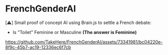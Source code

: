 # FrenchGenderAI

[⚠️] Small proof of concept AI using Brain.js to settle a French debate:
- Is "Toilet" Feminine or Masculine **(The answer is Feminine)**

https://github.com/TakeHere/FrenchGenderAI/assets/73341981/bc04220e-8f9c-45b7-ac19-12336ec6f7cb
